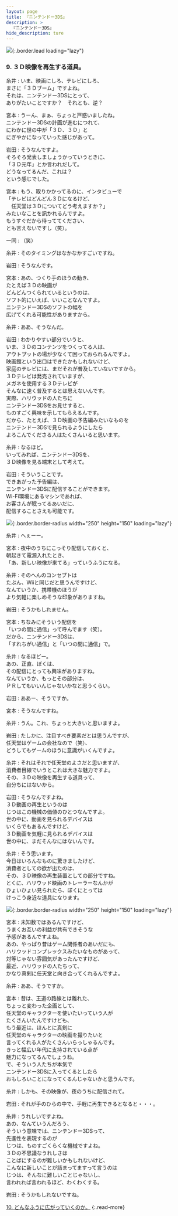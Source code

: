 ```yaml
---
layout: page
title: 『ニンテンドー3DS』
description: >
  『ニンテンドー3DS』
hide_description: ture
---
```


![](/interviews/jp/3ds/hardware/vol1/img/mainvisual9.jpg){:.border.lead loading="lazy"}

### 9. ３Ｄ映像を再生する道具。

糸井
: いま、映画にしろ、テレビにしろ、<br>まさに「３Ｄブーム」ですよね。<br>それは、ニンテンドー3DSにとって、<br>ありがたいことですか？　それとも、逆？

宮本
: うーん、まぁ、ちょっと戸惑いましたね。<br>ニンテンドー3DSの計画が進むにつれて、<br>にわかに世の中が「３Ｄ、３Ｄ」と<br>にぎやかになっていった感じがあって。

岩田
: そうなんですよ。<br>そろそろ発表しましょうかっていうときに、<br>「３Ｄ元年」とか言われだして。<br>どうなってるんだ、これは？<br>という感じでした。

宮本
: もう、取りかかってるのに、インタビューで<br>「テレビはどんどん３Ｄになるけど、<br>　任天堂は３Ｄについてどう考えますか？」<br>みたいなことを訊かれるんですよ。<br>もうすぐだから待っててください、<br>とも言えないですし（笑）。

一同
: （笑）

糸井
: そのタイミングはなかなかすごいですね。

岩田
: そうなんです。

宮本
: あの、つくり手のほうの動き、<br>たとえば３Ｄの映画が<br>どんどんつくられているというのは、<br>ソフト的にいえば、いいことなんですよ。<br>ニンテンドー3DSのソフトの幅を<br>広げてくれる可能性がありますから。

糸井
: ああ、そうなんだ。

岩田
: わかりやすい部分でいうと、<br>いま、３Ｄのコンテンツをつくってる人は、<br>アウトプットの場が少なくて困っておられるんですよ。<br>映画館という出口はできたかもしれないけど、<br>家庭のテレビには、まだそれが普及していないですから。<br>３Ｄテレビは発売されていますが、<br>メガネを使用する３Ｄテレビが<br>そんなに速く普及するとは思えないんです。<br>実際、ハリウッドの人たちに<br>ニンテンドー3DSをお見せすると、<br>ものすごく興味を示してもらえるんです。<br>だから、たとえば、３Ｄ映画の予告編みたいなものを<br>ニンテンドー3DSで見られるようにしたら<br>よろこんでくださる人はたくさんいると思います。

糸井
: なるほど。<br>いってみれば、ニンテンドー3DSを、<br>３Ｄ映像を見る端末として考えて。

岩田
: そういうことです。<br>できあがった予告編は、<br>ニンテンドー3DSに配信することができます。<br>Wi-Fi環境にあるマシンであれば、<br>お客さんが眠ってるあいだに、<br>配信することさえも可能です。

![](/interviews/jp/3ds/hardware/vol1/img/photo26.jpg){:.border.border-radius width="250" height="150"  loading="lazy"}

糸井
: へぇーー。

宮本
: 夜中のうちにこっそり配信しておくと、<br>朝起きて電源入れたとき、<br>「あ、新しい映像が来てる」っていうふうになる。

糸井
: そのへんのコンセプトは<br>たぶん、Wiiと同じだと思うんですけど、<br>なんていうか、携帯機のほうが<br>より気軽に楽しめそうな印象がありますね。

岩田
: そうかもしれません。

宮本
: ちなみにそういう配信を<br>「いつの間に通信」って呼んでます（笑）。<br>だから、ニンテンドー3DSは、<br>「すれちがい通信」と「いつの間に通信」で。

糸井
: なるほどー。<br>あの、正直、ぼくは、<br>その配信にとっても興味がありますね。<br>なんていうか、もっとその部分は、<br>ＰＲしてもいいんじゃないかなと思うくらい。

岩田
: ああー、そうですか。

宮本
: そうなんですね。

糸井
: うん。これ、ちょっと大きいと思いますよ。

岩田
: たしかに、注目すべき要素だとは思うんですが、<br>任天堂はゲームの会社なので（笑）、<br>どうしてもゲームのほうに意識がいくんですよ。

糸井
: それはそれで任天堂のよさだと思いますが、<br>消費者目線でいうとこれは大きな魅力ですよ。<br>その、３Ｄの映像を再生する道具って、<br>自分ちにはないから。

岩田
: そうなんですよね。<br>３Ｄ動画の再生というのは<br>じつはこの機械の価値のひとつなんですよ。<br>世の中に、動画を見られるデバイスは<br>いくらでもあるんですけど、<br>３Ｄ動画を気軽に見られるデバイスは<br>世の中に、まだそんなにはないんです。

糸井
: そう思います。<br>今日はいろんなものに驚きましたけど、<br>消費者としての欲が出たのは、<br>その、３Ｄ映像の再生装置としての部分ですね。<br>とくに、ハリウッド映画のトレーラーなんかが<br>ひょいひょい見られたら、ぼくにとっては<br>けっこう身近な道具になります。

![](/interviews/jp/3ds/hardware/vol1/img/photo27.jpg){:.border.border-radius width="250" height="150"  loading="lazy"}

宮本
: 未知数ではあるんですけど、<br>うまくお互いの利益が共有できそうな<br>予感があるんですよね。<br>あの、やっぱり昔はゲーム関係者のあいだにも、<br>ハリウッドコンプレックスみたいなものがあって、<br>対等じゃない雰囲気があったんですけど、<br>最近、ハリウッドの人たちって、<br>かなり真剣に任天堂と向き合ってくれるんですよ。

糸井
: ああ、そうですか。

宮本
: 昔は、王道の路線とは離れた、<br>ちょっと変わった企画として、<br>任天堂のキャラクターを使いたいっていう人が<br>たくさんいたんですけども、<br>もう最近は、ほんとに真剣に<br>任天堂のキャラクターの映画を撮りたいと<br>言ってくれる人がたくさんいらっしゃるんです。<br>きっと幅広い年代に支持されている点が<br>魅力になってるんでしょうね。<br>で、そういう人たちが本気で<br>ニンテンドー3DSに入ってくるとしたら<br>おもしろいことになってくるんじゃないかと思うんです。

糸井
: しかも、その映像が、夜のうちに配信されて。

岩田
: それが手のひらの中で、手軽に再生できるとなると・・・。

糸井
: うれしいですよね。<br>あの、なんていうんだろう、<br>そういう意味では、ニンテンドー3DSって、<br>先進性を表現するのが<br>じつは、ものすごくらくな機械ですよね。<br>３Ｄの不思議なうれしさは<br>ことばにするのが難しいかもしれないけど、<br>こんなに新しいことが詰まってますって言うのは<br>じつは、そんなに難しいことじゃないし、<br>言われれば言われるほど、わくわくする。

岩田
: そうかもしれないですね。

[10. どんなふうに広がっていくのか。](10.md)
{:.read-more}

